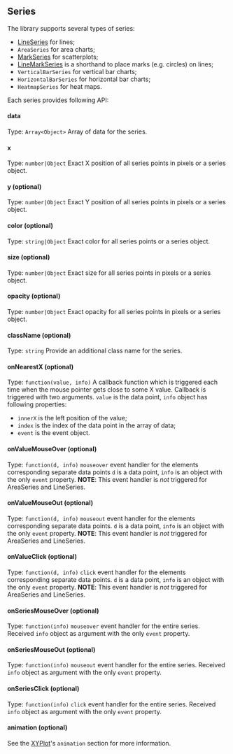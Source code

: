## Series

The library supports several types of series:

* [LineSeries](line-series.md) for lines;
* `AreaSeries` for area charts;
* [MarkSeries](mark-series.md) for scatterplots;
* [LineMarkSeries](line-series.md) is a shorthand to place marks (e.g. circles) on lines;
* `VerticalBarSeries` for vertical bar charts;
* `HorizontalBarSeries` for horizontal bar charts;
* `HeatmapSeries` for heat maps.

Each series provides following API:

#### data
Type: `Array<Object>`
Array of data for the series.

#### x
Type: `number|Object`
Exact X position of all series points in pixels or a series object.

#### y (optional)
Type: `number|Object`
Exact Y position of all series points in pixels or a series object.

#### color (optional)
Type: `string|Object`
Exact color for all series points or a series object.

#### size (optional)
Type: `number|Object`
Exact size for all series points in pixels or a series object.

#### opacity (optional)
Type: `number|Object`
Exact opacity for all series points in pixels or a series object.

#### className (optional)
Type: `string`
Provide an additional class name for the series.

#### onNearestX (optional)
Type: `function(value, info)`
A callback function which is triggered each time when the mouse pointer gets close to some X value.
Callback is triggered with two arguments. `value` is the data point, `info` object has following properties:
- `innerX` is the left position of the value;
- `index` is the index of the data point in the array of data;
- `event` is the event object.

#### onValueMouseOver (optional)
Type: `function(d, info)`
`mouseover` event handler for the elements corresponding separate data points `d` is a data point, `info` is an object with the only `event` property.
**NOTE**: This event handler is *not* triggered for AreaSeries and LineSeries.

#### onValueMouseOut (optional)
Type: `function(d, info)`
`mouseout` event handler for the elements corresponding separate data points. `d` is a data point, `info` is an object with the only `event` property.
**NOTE**: This event handler is *not* triggered for AreaSeries and LineSeries.

#### onValueClick (optional)
Type: `function(d, info)`
`click` event handler for the elements corresponding separate data points. `d` is a data point, `info` is an object with the only `event` property.
**NOTE**: This event handler is *not* triggered for AreaSeries and LineSeries.

#### onSeriesMouseOver (optional)
Type: `function(info)`
`mouseover` event handler for the entire series. Received `info` object as argument with the only `event` property.

#### onSeriesMouseOut (optional)
Type: `function(info)`
`mouseout` event handler for the entire series. Received `info` object as argument with the only `event` property.

#### onSeriesClick (optional)
Type: `function(info)`
`click` event handler for the entire series. Received `info` object as argument with the only `event` property.

#### animation (optional)
See the [XYPlot](xy-plot.md)'s `animation` section for more information.
